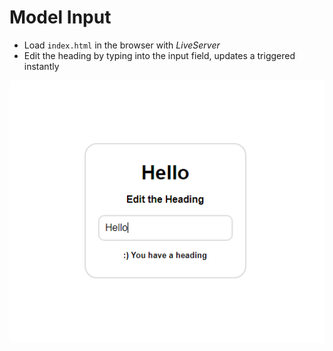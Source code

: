 
# Model Input

- Load `index.html` in the browser with _LiveServer_
- Edit the heading by typing into the input field,
updates a triggered instantly

![Model input preview](./preview.png)
